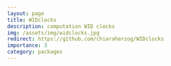 ```yaml
---
layout: page
title: WIDclocks
description: computation WID clocks
img: /assets/img/widclocks.jpg
redirect: https://github.com/chiaraherzog/WIDclocks
importance: 3
category: packages
---
```

